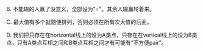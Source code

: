 B. 不能输的人赢了没意义，全部设为"="。其余人输赢轮着来。

C. 最大值有多个就随便排列，否则必须在所有次大值的后面。

D. 我们把只存在在horizontal线上的设为A类点，只存在在vertical线上的设为B类点，只有A类点互相之间和B类点互相之间才有可能有“不方便pair”。
